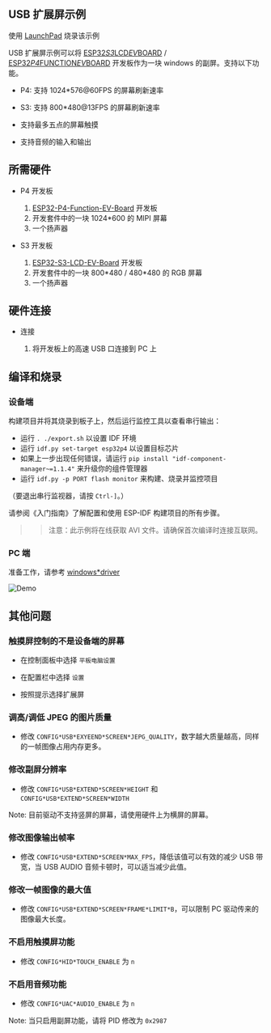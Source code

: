 ## USB 扩展屏示例

使用 [LaunchPad](https://espressif.github.io/esp-launchpad/?flashConfigURL=https://dl.espressif.com/AE/esp-iot-solution/config.toml) 烧录该示例

USB 扩展屏示例可以将 [ESP32*S3*LCD*EV*BOARD](https://docs.espressif.com/projects/esp-dev-kits/en/latest/esp32s3/esp32-s3-lcd-ev-board/index.html) / [ESP32*P4*FUNCTION*EV*BOARD](https://docs.espressif.com/projects/esp-dev-kits/en/latest/esp32p4/esp32-p4-function-ev-board/index.html) 开发板作为一块 windows 的副屏。支持以下功能。

* P4: 支持 1024*576@60FPS 的屏幕刷新速率

* S3: 支持 800*480@13FPS 的屏幕刷新速率

* 支持最多五点的屏幕触摸

* 支持音频的输入和输出

## 所需硬件

* P4 开发板

   1. [ESP32-P4-Function-EV-Board](https://docs.espressif.com/projects/esp-dev-kits/en/latest/esp32p4/esp32-p4-function-ev-board/user_guide.html#getting-started) 开发板
   2. 开发套件中的一块 1024*600 的 MIPI 屏幕
   3. 一个扬声器

* S3 开发板

   1. [ESP32-S3-LCD-EV-Board](https://docs.espressif.com/projects/esp-dev-kits/en/latest/esp32s3/esp32-s3-lcd-ev-board/user_guide.html#getting-started) 开发板
   2. 开发套件中的一块 800\*480 / 480\*480 的 RGB 屏幕
   3. 一个扬声器

## 硬件连接

* 连接

    1. 将开发板上的高速 USB 口连接到 PC 上

## 编译和烧录

### 设备端

构建项目并将其烧录到板子上，然后运行监控工具以查看串行输出：

* 运行 `. ./export.sh` 以设置 IDF 环境
* 运行 `idf.py set-target esp32p4` 以设置目标芯片
* 如果上一步出现任何错误，请运行 `pip install "idf-component-manager~=1.1.4"` 来升级你的组件管理器
* 运行 `idf.py -p PORT flash monitor` 来构建、烧录并监控项目

（要退出串行监视器，请按 `Ctrl-]`。）

请参阅《入门指南》了解配置和使用 ESP-IDF 构建项目的所有步骤。

>> 注意：此示例将在线获取 AVI 文件。请确保首次编译时连接互联网。

### PC 端

准备工作，请参考 [windows*driver](./windows*driver/README_cn.md)

![Demo](https://dl.espressif.com/AE/esp-iot-solution/p4*usb*extern_screen.gif)

## 其他问题

### 触摸屏控制的不是设备端的屏幕

* 在控制面板中选择 `平板电脑设置`

* 在配置栏中选择 `设置`

* 按照提示选择扩展屏

### 调高/调低 JPEG 的图片质量

* 修改 `CONFIG*USB*EXYEEND*SCREEN*JEPG_QUALITY`，数字越大质量越高，同样的一帧图像占用内存更多。

### 修改副屏分辨率

* 修改 `CONFIG*USB*EXTEND*SCREEN*HEIGHT` 和 `CONFIG*USB*EXTEND*SCREEN*WIDTH`

Note: 目前驱动不支持竖屏的屏幕，请使用硬件上为横屏的屏幕。

### 修改图像输出帧率

* 修改 `CONFIG*USB*EXTEND*SCREEN*MAX_FPS`，降低该值可以有效的减少 USB 带宽，当 USB AUDIO 音频卡顿时，可以适当减少此值。

### 修改一帧图像的最大值

* 修改 `CONFIG*USB*EXTEND*SCREEN*FRAME*LIMIT*B`，可以限制 PC 驱动传来的图像最大长度。

### 不启用触摸屏功能

* 修改 `CONFIG*HID*TOUCH_ENABLE` 为 `n`

### 不启用音频功能

* 修改 `CONFIG*UAC*AUDIO_ENABLE` 为 `n`

Note: 当只启用副屏功能，请将 PID 修改为 `0x2987`

